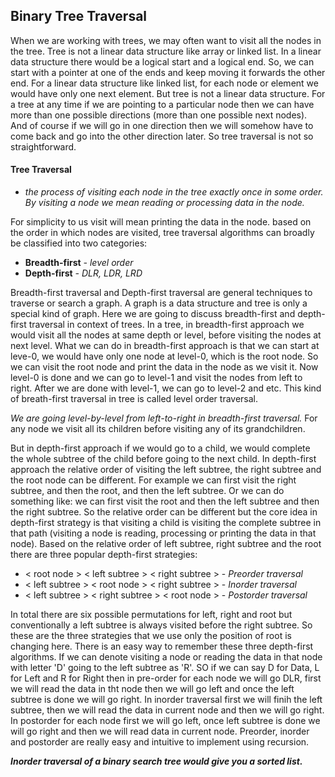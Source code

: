 ## Binary Tree Traversal

When we are working with trees, we may often want to visit all the nodes in the tree. Tree is not a linear data structure like array or linked list. In a linear data structure there would be a logical start and a logical end. So, we can start with a pointer at one of the ends and keep moving it forwards the other end. For a linear data structure like linked list, for each node or element we would have only one next element. But tree is not a linear data structure. For a tree at any time if we are pointing to a particular node then we can have more than one possible directions (more than one possible next nodes). And of course if we will go in one direction then we will somehow have to come back and go into the other direction later. So tree traversal is not so straightforward.

#### Tree Traversal 
- *the process of visiting each node in the tree exactly once in some order. By visiting a node we mean reading or processing data in the node.*

For simplicity to us visit will mean printing the data in the node. based on the order in which nodes are visited, tree traversal algorithms can broadly be classified into two categories:
- **Breadth-first** *- level order* 
- **Depth-first** *- DLR, LDR, LRD*

Breadth-first traversal and Depth-first traversal are general techniques to traverse or search a graph. A graph is a data structure and tree is only a special kind of graph. Here we are going to discuss breadth-first and depth-first traversal in context of trees. In a tree, in breadth-first approach we would visit all the nodes at same depth or level, before visiting the nodes at next level. What we can do in breadth-first approach is that we can start at leve-0, we would have only one node at level-0, which is the root node. So we can visit the root node and print the data in the node as we visit it. Now level-0 is done and we can go to level-1 and visit the nodes from left to right. After we are done with level-1, we can go to level-2 and etc. This kind of breath-first traversal in tree is called level order traversal. 

*We are going level-by-level from left-to-right in breadth-first traversal.* For any node we visit all its children before visiting any of its grandchildren.

But in depth-first approach if we would go to a child, we would complete the whole subtree of the child before going to the next child. In depth-first approach the relative order of visiting the left subtree, the right subtree and the root node can be different. For example we can first visit the right subtree, and then the root, and then the left subtree. Or we can do something like: we can first visit the root and then the left subtree and then the right subtree. So the relative order can be different but the core idea in depth-first strategy is that visiting a child is visiting the complete subtree in that path (visiting a node is reading, processing or printing the data in that node). Based on the relative order of left subtree, right subtree and the root there are three popular depth-first strategies:

- < root node > < left subtree > < right subtree > - *Preorder traversal*
- < left subtree > < root node > < right subtree > - *Inorder traversal*
- < left subtree > < right subtree > < root node > - *Postorder traversal*

In total there are six possible permutations for left, right and root but conventionally a left subtree is always visited before the right subtree. So these are the three strategies that we use only the position of root is changing here. There is an easy way to remember these three depth-first algorithms. If we can denote visiting a node or reading the data in that node with letter 'D' going to the left subtree as 'R'. SO if we can say D for Data, L for Left and R for Right then in pre-order for each node we will go DLR, first we will read the data in tht node then we will go left and once the left subtree is done we will go right. In inorder traversal first we will finih the left subtree, then we will read the data in current node and then we will go right. In postorder for each node first we will go left, once left subtree is done we will go right and then we will read data in current node. Preorder, inorder and postorder are really easy and intuitive to implement using recursion.

***Inorder traversal of a binary search tree would give you a sorted list.***
